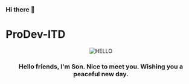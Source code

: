 ### Hi there 👋

# ProDev-ITD
<p align="center">
  <img src="https://user-images.githubusercontent.com/93503616/150298491-d3e39550-0c19-40f1-854c-36ed43ed4266.png" alt="HELLO"/>
</p>

<div align="center">
 <h3 width="230">Hello friends, I'm Son. Nice to meet you. Wishing you a peaceful new day.</h3>  								
</div>
